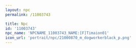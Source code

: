 ```yaml
---
layout: npc
permalink: /11003743

title: Npc
id: '11003743'
npc_name: 'NPCNAME_11003743_NAME:[F]Timaion01'
icon_url: 'portrait/npc/21000870_m_dogworkerblack_p.png'
---
```

